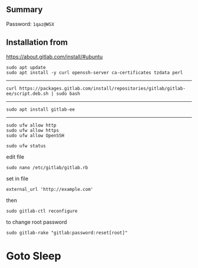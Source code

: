 
## Summary

Password: `1qaz@WSX`



## Installation from

https://about.gitlab.com/install/#ubuntu

    sudo apt update
    sudo apt install -y curl openssh-server ca-certificates tzdata perl

---

    curl https://packages.gitlab.com/install/repositories/gitlab/gitlab-ee/script.deb.sh | sudo bash

---

    sudo apt install gitlab-ee

---

    sudo ufw allow http
    sudo ufw allow https
    sudo ufw allow OpenSSH

    sudo ufw status

edit file

    sudo nano /etc/gitlab/gitlab.rb

set in file

    external_url 'http://example.com'

then

    sudo gitlab-ctl reconfigure

to change root password

    sudo gitlab-rake "gitlab:password:reset[root]"


# Goto Sleep
